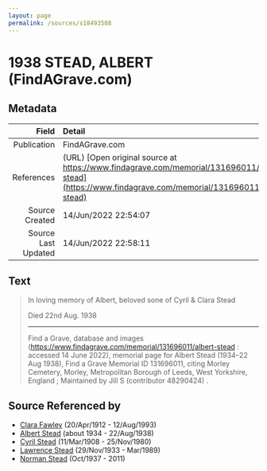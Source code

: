 ```yaml
---
layout: page
permalink: /sources/s18493588
---
```


# 1938 STEAD, ALBERT (FindAGrave.com)

## Metadata
Field | Detail
---:|:---
Publication | FindAGrave.com
References | (URL) [Open original source at https://www.findagrave.com/memorial/131696011/albert-stead](https://www.findagrave.com/memorial/131696011/albert-stead)
Source Created | 14/Jun/2022 22:54:07
Source Last Updated | 14/Jun/2022 22:58:11

## Text

> In loving memory of Albert, beloved sone of Cyril & Clara Stead
>
> Died 22nd Aug. 1938
>
> ---
>
> Find a Grave, database and images (https://www.findagrave.com/memorial/131696011/albert-stead : accessed 14 June 2022), memorial page for Albert Stead (1934–22 Aug 1938), Find a Grave Memorial ID 131696011, citing Morley Cemetery, Morley, Metropolitan Borough of Leeds, West Yorkshire, England ; Maintained by Jill S (contributor 48290424) .
>

## Source Referenced by

* [Clara Fawley](../people/@7539126@-clara-fawley-b1912-4-20-d1993-8-12.md) (20/Apr/1912 - 12/Aug/1993)
* [Albert Stead](../people/@82189144@-albert-stead-b1934-d1938-8-22.md) (about 1934 - 22/Aug/1938)
* [Cyril Stead](../people/@61214710@-cyril-stead-b1908-3-11-d1980-11-25.md) (11/Mar/1908 - 25/Nov/1980)
* [Lawrence Stead](../people/@18256653@-lawrence-stead-b1933-11-29-d1989-3.md) (29/Nov/1933 - Mar/1989)
* [Norman Stead](../people/@69808462@-norman-stead-b1937-10-d2011.md) (Oct/1937 - 2011)
